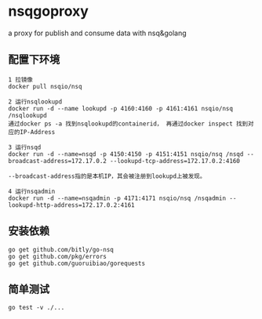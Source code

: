 # nsqgoproxy
a proxy for publish and consume data with nsq&amp;golang


## 配置下环境
```
1 拉镜像
docker pull nsqio/nsq

2 运行nsqlookupd
docker run -d --name lookupd -p 4160:4160 -p 4161:4161 nsqio/nsq /nsqlookupd
通过docker ps -a 找到nsqlookupd的containerid， 再通过docker inspect 找到对应的IP-Address

3 运行nsqd
docker run -d --name=nsqd -p 4150:4150 -p 4151:4151 nsqio/nsq /nsqd --broadcast-address=172.17.0.2 --lookupd-tcp-address=172.17.0.2:4160

--broadcast-address指的是本机IP，其会被注册到lookupd上被发现。

4 运行nsqadmin
docker run -d --name=nsqadmin -p 4171:4171 nsqio/nsq /nsqadmin --lookupd-http-address=172.17.0.2:4161
```

## 安装依赖
```
go get github.com/bitly/go-nsq
go get github.com/pkg/errors
go get github.com/guoruibiao/gorequests
```

## 简单测试
```
go test -v ./...
```